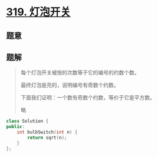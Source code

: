 #  [319. 灯泡开关](https://leetcode.cn/problems/bulb-switcher/)

## 题意



## 题解

>每个灯泡开关被按的次数等于它的编号的约数个数。
>
>最终灯泡是亮的，说明编号有奇数个约数。
>
>下面我们证明：一个数有奇数个约数，等价于它是平方数。
>
>略

```c++
class Solution {
public:
    int bulbSwitch(int n) {
        return sqrt(n);
    }
};
```



```python3

```

